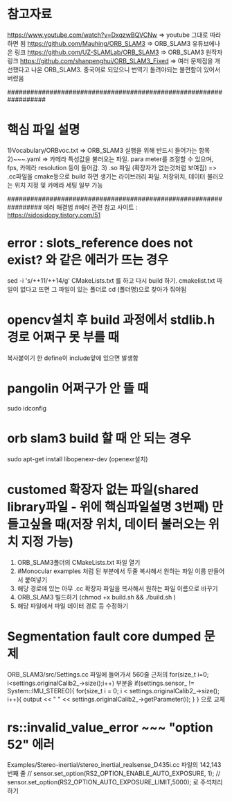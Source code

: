 # 참고자료

https://www.youtube.com/watch?v=DxqzwBQVCNw => youtube 그대로 따라하면 됨
https://github.com/Mauhing/ORB_SLAM3 => ORB_SLAM3 유튜브에나온 링크
https://github.com/UZ-SLAMLab/ORB_SLAM3 => ORB_SLAM3 원작자 링크
https://github.com/shanpenghui/ORB_SLAM3_Fixed => 여러 문제점을 개선했다고 나온 ORB_SLAM3. 중국어로 되있으니 번역기 돌려야되는 불편함이 있어서 버렸음




##################################################################
# 핵심 파일 설명 
1)Vocabulary/ORBvoc.txt => ORB_SLAM3 실행을 위해 반드시 들어가는 항목
2)~~~.yaml => 카메라 특성값을 불러오는 파일. para meter를 조절할 수 있으며, fps, 카메라 resolution 등이 들어감. 
3) .so 파일 (확장자가 없는것처럼 보여짐) => .cc파일을 cmake등으로 build 하면 생기는 라이브러리 파일. 저장위치, 데이터 불러오는 위치 지정 및 카메라 세팅 일부 가능




#################################################################
에러 해결법
#에러 관련 참고 사이트 : https://sidosidopy.tistory.com/51



# error : slots_reference does not exist? 와 같은 에러가 뜨는 경우
sed -i 's/++11/++14/g' CMakeLists.txt
를 하고 다시 build 하기. cmakelist.txt 파일이 없다고 뜨면 그 파일이 있는 폴더로 cd (폴더명)으로 찾아가 줘야됨



# opencv설치 후 build 과정에서 stdlib.h 경로 어쩌구 못 부를 때
복사붙이기 한 define이 include앞에 있으면 발생함



# pangolin 어쩌구가 안 뜰 때
sudo idconfig


# orb slam3 build 할 때 안 되는 경우
sudo apt-get install libopenexr-dev   (openexr설치)


# customed 확장자 없는 파일(shared library파일 - 위에 핵심파일설명 3번째) 만들고싶을 때(저장 위치, 데이터 불러오는 위치 지정 가능)
1) ORB_SLAM3폴더의 CMakeLists.txt 파일 열기
2) #Monocular examples 처럼 된 부분에서 두줄 복사해서 원하는 파일 이름 만들어서 붙여넣기
3) 해당 경로에 있는 아무 .cc 확장자 파일을 복사해서 원하는 파일 이름으로 바꾸기
4) ORB_SLAM3 빌드하기 (chmod +x build.sh && ./build.sh )
5) 해당 파일에서 파일 데이터 경로 등 수정하기


# Segmentation fault core dumped 문제
ORB_SLAM3/src/Settings.cc 파일에 들어가서 
560줄 근처의
for(size_t i=0; i<settings.originalCalib2_->size();i++)
부분을
if(settings.sensor_ != System::IMU_STEREO){
    for(size_t i = 0; i < settings.originalCalib2_->size(); i++){
        output << " " << settings.originalCalib2_->getParameter(i);
    }
}
으로 교체



# rs::invalid_value_error ~~~ "option 52" 에러
Examples/Stereo-inertial/stereo_inertial_realsense_D435i.cc 파일의 
142,143번째 줄
// sensor.set_option(RS2_OPTION_ENABLE_AUTO_EXPOSURE, 1);
// sensor.set_option(RS2_OPTION_AUTO_EXPOSURE_LIMIT,5000);
로 주석처리하기



